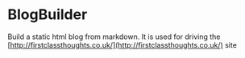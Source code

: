 # BlogBuilder
Build a static html blog from markdown. It is used for driving the [http://firstclassthoughts.co.uk/](http://firstclassthoughts.co.uk/) site
